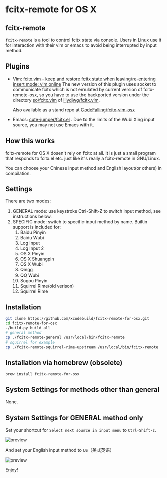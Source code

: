 fcitx-remote for OS X
=================

## fcitx-remote

`fcitx-remote` is a tool to control fcitx state via console. Users in
Linux use it for interaction with their vim or emacs to avoid being
interrupted by input method.

## Plugins

-   Vim: [fcitx.vim - keep and restore fcitx state when
    leaving/re-entering insert mode: vim
    online](http://www.vim.org/scripts/script.php?script_id=3764)
    The new version of this plugin uses socket to communicate fcitx which is
    not emulated by current version of fcitx-remote-osx, so you have to use
    the backported version under the directory [so/fcitx.vim](https://github.com/lilydjwg/fcitx.vim/blob/master/so/fcitx.vim) of [lilydjwg/fcitx.vim](https://github.com/lilydjwg/fcitx.vim).
    
    Also available as a stand repo at [CodeFalling/fcitx-vim-osx](https://github.com/CodeFalling/fcitx-vim-osx)
    
-   Emacs:
    [cute-jumper/fcitx.el](https://github.com/cute-jumper/fcitx.el)
    . Due to the limits of the Wubi Xing input source, you may not use Emacs with it.

## How this works

fcitx-remote for OS X dosen't rely on fcitx at all. It is just a small
program that responds to fcitx.el etc. just like it's really a fcitx-remote in
GNU/Linux.

You can choose your Chinese input method and English layout(or others)
in compilation.

## Settings

There are two modes:

1. GENERAL mode: use keystroke Ctrl-Shift-Z to switch input method, see instructions below.
2. SPECIFIC mode: switch to specific input method by name. Builtin support is included for:
    1. Baidu Pinyin
    2. Baidu Wubi
    3. Log Input
    4. Log Input 2
    5. OS X Pinyin
    6. OS X Shuangpin
    7. OS X Wubi
    8. Qingg
    9. QQ Wubi
    10. Sogou Pinyin
    11. Squirrel Rime(old verison)
    12. Squirrel Rime

## Installation

```bash
git clone https://github.com/xcodebuild/fcitx-remote-for-osx.git
cd fcitx-remote-for-osx
./build.py build all
# general method
cp ./fcitx-remote-general /usr/local/bin/fcitx-remote
# squirrel for example
cp ./fcitx-remote-squirrel-rime-upstream /usr/local/bin/fcitx-remote
```

## Installation via homebrew (obsolete)

```bash
brew install fcitx-remote-for-osx
```

## System Settings for methods other than general

None.

## System Settings for GENERAL method only

Set your shortcut for `Select next source in input menu` to `Ctrl-Shift-z`.

![preview](https://cloud.githubusercontent.com/assets/5436704/15090907/60f3cc0a-146a-11e6-9f32-8128d1e2a339.png)

And set your English input method to `US`（美式英语）

![preview](https://cloud.githubusercontent.com/assets/5436704/13461653/d1404578-e0bd-11e5-8326-f7ca07558964.png)

Enjoy!
